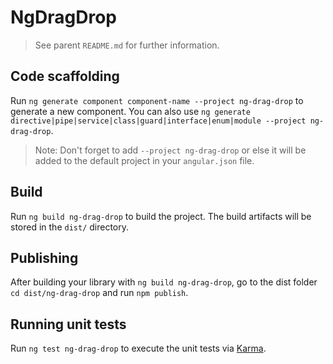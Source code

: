 # NgDragDrop

> See parent `README.md` for further information.

## Code scaffolding

Run `ng generate component component-name --project ng-drag-drop` to generate a new component. You can also use `ng generate directive|pipe|service|class|guard|interface|enum|module --project ng-drag-drop`.

> Note: Don't forget to add `--project ng-drag-drop` or else it will be added to the default project in your `angular.json` file.

## Build

Run `ng build ng-drag-drop` to build the project. The build artifacts will be stored in the `dist/` directory.

## Publishing

After building your library with `ng build ng-drag-drop`, go to the dist folder `cd dist/ng-drag-drop` and run `npm publish`.

## Running unit tests

Run `ng test ng-drag-drop` to execute the unit tests via [Karma](https://karma-runner.github.io).
